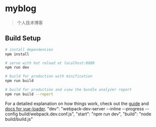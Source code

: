 # myblog

> 个人技术博客

## Build Setup

``` bash
# install dependencies
npm install

# serve with hot reload at localhost:8080
npm run dev

# build for production with minification
npm run build

# build for production and view the bundle analyzer report
npm run build --report
```

For a detailed explanation on how things work, check out the [guide](http://vuejs-templates.github.io/webpack/) and [docs for vue-loader](http://vuejs.github.io/vue-loader).
"dev": "webpack-dev-server --inline --progress --config build/webpack.dev.conf.js",
    "start": "npm run dev",
    "build": "node build/build.js"
